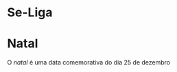 # Se-Liga
<!DOCTYPE html>
<html lang = "pt-br">
<head>
<meta charset = "UTF-8">

<p><h1><strong>Natal</strong></h1></p>

<p>O <em>natal</em> é uma data comemorativa do dia 25 de dezembro